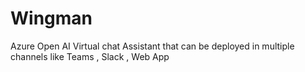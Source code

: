 # Wingman
Azure Open AI Virtual chat Assistant that can be deployed in multiple channels like Teams , Slack , Web App
